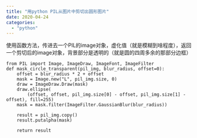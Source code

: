 ```yaml
---
title: "用python PIL从图片中剪切出圆形图片"
date: 2020-04-24
categories: 
  - "python"
---
```


使用函数方法，传进去一个PIL的image对象，虚化值（就是模糊到啥程度），返回一个剪切后的image对象，背景部分是透明的（就是圆的四周多余的那部分边框）

```
from PIL import Image, ImageDraw, ImageFont, ImageFilter
def mask_circle_transparent(pil_img, blur_radius, offset=0):
    offset = blur_radius * 2 + offset
    mask = Image.new("L", pil_img.size, 0)
    draw = ImageDraw.Draw(mask)
    draw.ellipse(
        (offset, offset, pil_img.size[0] - offset, pil_img.size[1] - offset), fill=255)
    mask = mask.filter(ImageFilter.GaussianBlur(blur_radius))

    result = pil_img.copy()
    result.putalpha(mask)

    return result

```
